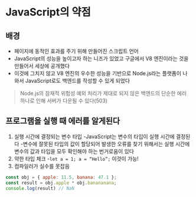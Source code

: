 # JavaScript의 약점
 ## 배경
 - 페이지에 동적인 효과를 주기 위해 만들어진 스크립트 언어
 - JavaScript의 성능을 높이고자 하는 니즈가 있었고 구글에서 V8 엔진이라는 것을 만들어서 세상에 공개했다
 - 이것에 그치지 않고 V8 엔진의 우수한 성능을 기반으로 Node.js라는 플랫폼이 나와서 JavaScript로도 백엔드를 작성할 수 있게 되었다
> Node.js의 잠재적 위험성
 예외 처리가 제대로 되지 않은 백엔드의 단순한 에러 하나로 인해 서버가 다운될 수 있다(503)
 
## 프로그램을 실행 때 에러를 알게된다
1. 실행 시간에 결정되는 변수 타입
 -JavaScript는 변수의 타입이 실행 시간에 결정된다
 -변수에 잘못된 타입의 값이 할당되어 발생한 오류를 찾기 위해서는 실행 시간에 변수의 값과 타입을 모두 확인해야 하는 번거로움이 있다
2. 약한 타입 체크
 -`let a = 1; a = “Hello”;` 이것이 가능!
3. 컴파일러가 실수를 못잡음
 ```javascript
const obj = { apple: 11.5, banana: 47.1 };
const result = obj.apple * obj.banananana;
console.log(result) // NaN
```

